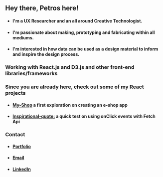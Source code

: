 ## Hey there, Petros here!

- #### I'm a UX Researcher and an all around Creative Technologist. 
- #### I'm passionate about **making**, **prototyping** and **fabricating** within all mediums.  
- #### I'm interested in how data can be used as a design material to inform and inspire the design process. 

### Working with React.js and D3.js and other front-end libraries/frameworks

### Since you are already here, check out some of my React projects
- #### [My-Shop](https://github.com/koukoumpitsa/shop) a first exploration on creating an e-shop app
- #### [Inspirational-quote:](https://github.com/koukoumpitsa/inspirational-quote) a quick test on using onClick events with Fetch Api


### Contact
- #### [Portfolio](petros-chantzopoulos.com) 
- #### [Email](petros.chantz@gmail.com)
- #### [LinkedIn](https://www.linkedin.com/in/petroschantz/)
